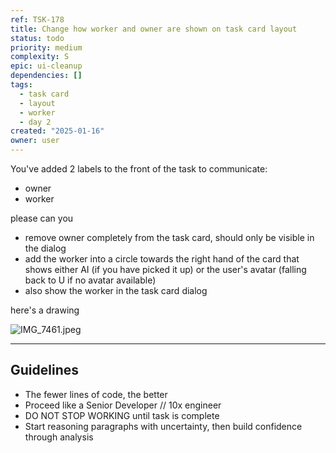 ```yaml
---
ref: TSK-178
title: Change how worker and owner are shown on task card layout
status: todo
priority: medium
complexity: S
epic: ui-cleanup
dependencies: []
tags:
  - task card
  - layout
  - worker
  - day 2
created: "2025-01-16"
owner: user
---
```


You've added 2 labels to the front of the task to communicate:

- owner
- worker

please can you

- remove owner completely from the task card, should only be visible in the dialog
- add the worker into a circle towards the right hand of the card that shows either AI (if you have picked it up) or the user's avatar (falling back to U if no avatar available)
- also show the worker in the task card dialog

here's a drawing

![IMG_7461.jpeg](/task-images/1737028134925-IMG_7461.jpeg)

---

## Guidelines

- The fewer lines of code, the better
- Proceed like a Senior Developer // 10x engineer
- DO NOT STOP WORKING until task is complete
- Start reasoning paragraphs with uncertainty, then build confidence through analysis
